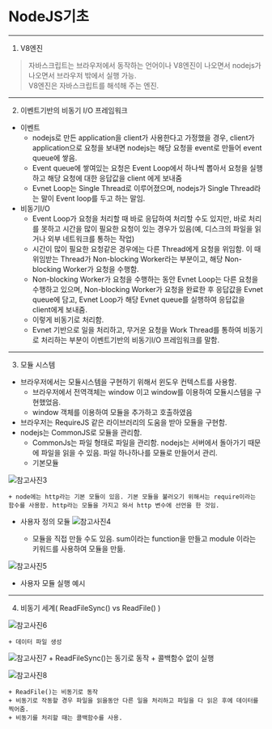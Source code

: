 # NodeJS기초
***
1. V8엔진
>자바스크립트는 브라우저에서 동작하는 언어이나 V8엔진이 나오면서 nodejs가 나오면서 브라우저 밖에서 실행 가능.    
>V8엔진은 자바스크립트를 해석해 주는 엔진.
***
2. 이벤트기반의 비동기 I/O 프레임워크
+ 이벤트
  + nodejs로 만든 application을 client가 사용한다고 가정했을 경우, client가 application으로 요청을 보내면 nodejs는 해당 요청을 event로 만들어 event queue에 쌓음.
  + Event queue에 쌓여있는 요청은 Event Loop에서 하나씩 뽑아서 요청을 실행하고 해당 요청에 대한 응답값을 client 에게 보내줌
  + Evnet Loop는 Single Thread로 이루어졌으며, nodejs가 Single Thread라는 말이 Event loop를 두고 하는 말임.
+ 비동기I/O
  + Event Loop가 요청을 처리할 때 바로 응답하여 처리할 수도 있지만, 바로 처리를 못하고 시간을 많이 필요한 요청이 있는 경우가 있음(예, 디스크의 파일을 읽거나 외부 네트워크를 통하는 작업)
  + 시간이 많이 필요한 요청같은 경우에는 다른 Thread에게 요청을 위임함. 이 때 위임받는 Thread가 Non-blocking Worker라는 부분이고, 해당 Non-blocking Worker가 요청을 수행함.
  + Non-blocking Worker가 요청을 수행하는 동안 Evnet Loop는 다른 요청을 수행하고 있으며, Non-blocking Worker가 요청을 완료한 후 응답값을 Evnet queue에 담고, Evnet Loop가 해당 Evnet queue를 실행하여 응답값을 client에게 보내줌.
  + 이렇게 비동기로 처리함.
  + Evnet 기반으로 일을 처리하고, 무거운 요청을 Work Thread를 통하여 비동기로 처리하는 부분이 이벤트기반의 비동기I/O 프레임워크를 말함.
***
3. 모듈 시스템
+ 브라우저에서는 모듈시스템을 구현하기 위해서 윈도우 컨텍스트를 사용함.
  + 브라우저에서 전역객체는 window 이고 window를 이용하여 모듈시스템을 구현했었음.
  + window 객체를 이용하여 모듈을 추가하고 호출하였음
+ 브라우저는 RequireJS 같은 라이브러리의 도움을 받아 모듈을 구현함. 
+ nodejs는 CommonJS로 모듈을 관리함.
  + CommonJs는 파일 형태로 파일을 관리함. nodejs는 서버에서 돌아가기 때문에 파일을 읽을 수 있음. 파일 하나하나를 모듈로 만들어서 관리.
  + 기본모듈 

![참고사진3](https://user-images.githubusercontent.com/4956783/128732222-81935da6-4210-4302-988b-db833476509e.jpg)

    + node에는 http라는 기본 모듈이 있음. 기본 모듈을 불러오기 위해서는 require이라는 함수를 사용함. http라는 모듈을 가지고 와서 http 변수에 선언을 한 것임.


+ 사용자 정의 모듈
![참고사진4](https://user-images.githubusercontent.com/4956783/128732330-c8df3894-bff8-4a48-9045-584a79c475a2.jpg)

  + 모듈을 직접 만들 수도 있음. sum이라는 function을 만들고 module 이라는 키워드를 사용하여 모듈을 만듦. 


![참고사진5](https://user-images.githubusercontent.com/4956783/128732424-0cb1d91a-3713-445f-b653-24f3ebf807c7.jpg)
  
  + 사용자 모듈 실행 예시
***
4. 비동기 세계( ReadFileSync() vs ReadFile() )


![참고사진6](https://user-images.githubusercontent.com/4956783/128732447-71ae6dca-09c0-416a-a062-11ecec5c125a.jpg)
    
    + 데이터 파일 생성


![참고사진7](https://user-images.githubusercontent.com/4956783/128732474-149aba82-3626-45a6-b588-c63367100c14.jpg)
    + ReadFileSync()는 동기로 동작
    + 콜백함수 없이 실행


![참고사진8](https://user-images.githubusercontent.com/4956783/128732502-151fd1d1-2f2f-4f0e-b2bd-3e39810996cd.jpg)

    + ReadFile()는 비동기로 동작
    + 비동기로 작동할 경우 파일을 읽을동안 다른 일을 처리하고 파일을 다 읽은 후에 데이터를 찍어줌.
    + 비동기를 처리할 때는 콜백함수를 사용.  
